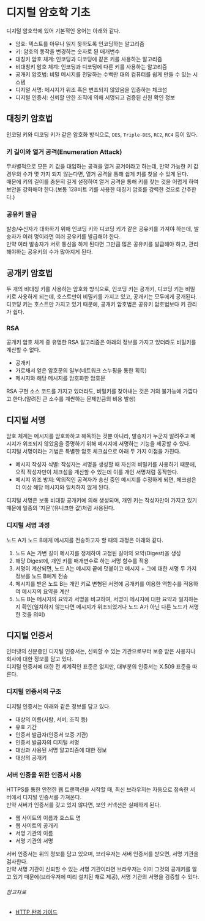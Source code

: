 # 디지털 암호학 기초

디지털 암호학에 있어 기본적인 용어는 아래와 같다.

- 암호: 텍스트를 아무나 읽지 못하도록 인코딩하는 알고리즘
- 키: 암호의 동작을 변경하는 숫자로 된 매개변수
- 대칭키 암호 체계: 인코딩과 디코딩에 같은 키를 사용하는 알고리즘
- 비대칭키 암호 체계: 인코딩과 디코딩에 다른 키를 사용하는 알고리즘
- 공개키 암호법: 비밀 메시지를 전달하는 수백만 대의 컴퓨터를 쉽게 만들 수 있는 시스템
- 디지털 서명: 메시지가 위조 혹은 변조되지 않았음을 입증하는 체크섬
- 디지털 인증서: 신뢰할 만한 조직에 의해 서명되고 검증된 신원 확인 정보

## 대칭키 암호법

인코딩 키와 디코딩 키가 같은 암호화 방식으로, `DES`, `Triple-DES`, `RC2`, `RC4` 등이 있다.

### 키 길이와 열거 공격(Enumeration Attack)

무차별적으로 모든 키 값을 대입하는 공격을 열거 공겨이라고 하는데, 만약 가능한 키 값 경우의 수가 몇 가지 되지 않는다면, 열거 공격을 통해 쉽게 키를 찾을 수 있게 된다.  
때문에 키의 길이를 충분히 길게 설정하여 열거 공격을 통해 키를 찾는 것을 어렵게 하여 보안을 강화해야 한다.(보통 128비트 키를 사용한 대칭키 암호를 강력한 것으로 간주한다.)

### 공유키 발급

발송/수신자가 대화하기 위해 인코딩 키와 디코딩 키가 같은 공유키를 가져야 하는데, 발송자가 여러 명이라면 여러 공유키를 발급해야 한다.  
만약 여러 발송자가 서로 통신을 하게 된다면 그만큼 많은 공유키를 발급해야 하고, 관리해야하는 공유키의 수가 많아지게 된다.

## 공개키 암호법

두 개의 비대칭 키를 사용하는 암호화 방식으로, 인코딩 키는 공개키, 디코딩 키는 비밀키로 사용하게 되는데, 호스트만이 비밀키를 가지고 있고, 공개키는 모두에게 공개된다.  
디코딩 키는 호스트만 가지고 있기 때문에, 공개키 암호법은 공유키 암호법보다 키 관리가 쉽다.

### RSA

공개키 암호 체계 중 유명한 RSA 알고리즘은 아래의 정보를 가지고 있더라도 비밀키를 계산할 수 없다.

- 공개키
- 가로채서 얻은 암호문의 일부(네트워크 스누핑을 통한 획득)
- 메시지와 해당 메시지를 암호화한 암호문

RSA 구현 소스 코드를 가지고 있더라도, 비밀키를 찾아내는 것은 거의 불가능에 가깝다고 한다.(알려진 큰 소수를 계싼하는 문제만큼의 비용 발생)

## 디지털 서명

암호 체계는 메시지를 암호화하고 해독하는 것뿐 아니라, 발송자가 누군지 알려주고 메시지가 위조되지 않았음을 증명하기 위해 메시지에 서명하는 기능을 제공할 수 있다.  
디지털 서명이라는 기법은 특별한 암호 체크섬으로 아래 두 가지 이점을 가진다.

- 메시지 작성자 식별: 작성자는 서명을 생성할 때 자신의 비밀키를 사용하기 때문에, 오직 작성자만이 체크섬을 계산할 수 있는데 이를 개인 서명처럼 동작한다.
- 메시지 위조 방지: 악의적인 공격자가 송신 중인 메시지를 수정하게 되면, 체크섬은 더 이상 해당 메시지와 일치하지 않게 된다.

디지털 서명은 보통 비대칭 공개키에 의해 생성되며, 개인 키는 작성자만이 가지고 있기 때문에 일종의 '지문'(유니크한 값)처럼 사용된다.

### 디지털 서명 과정

노드 A가 노드 B에게 메시지를 전송하고자 할 때의 과정은 아래와 같다.

1. 노드 A는 가변 길이 메시지를 정제하여 고정된 길이의 요약(Digest)을 생성
2. 해당 Digest에, 개인 키를 매개변수로 하는 서명 함수를 적용
3. 서명이 계산되면, 노드 A는 메시지 끝에 덧붙이고 메시지 + 그에 대한 서명 두 가지 정보를 노드 B에게 전송
4. 메시지를 받은 노드 B는 개인 키로 변형된 서명에 공개키를 이용한 역함수를 적용하여 메시지의 요약을 계산
5. 노드 B는 메시지의 요약과 서명을 비교하여, 서명이 메시지에 대한 요약과 일치하는지 확인(일치하지 않는다면 메시지가 위조되었거나 노드 A가 아닌 다른 노드가 서명한 것을 의미)

## 디지털 인증서

인터넷의 신분증인 디지털 인증서는, 신뢰할 수 있는 기관으로부터 보증 받은 사용자나 회사에 대한 정보를 담고 있다.  
디지털 인증서에 대한 전 세계적인 표준은 없지만, 대부분의 인증서는 X.509 표준을 따른다.

### 디지털 인증서의 구조

디지털 인증서는 아래와 같은 정보를 담고 있다.

- 대상의 이름(사람, 서버, 조직 등)
- 유효 기간
- 인증서 발급자(인증서 보증 기관)
- 인증서 발급자의 디지털 서명
- 대상과 사용된 서명 알고리즘에 대한 정보
- 대상의 공개키

### 서버 인증을 위한 인증서 사용

HTTPS를 통한 안전한 웹 트랜잭션을 시작할 때, 최신 브라우저는 자동으로 접속한 서버에서 디지털 인증서를 가져온다.  
만약 서버가 인증서를 갖고 있지 않다면, 보안 커넥션은 실패하게 된다.

- 웹 사이트의 이름과 호스트 명
- 웹 사이트의 공개키
- 서명 기관의 이름
- 서명 기관의 서명

서버 인증서는 위의 정보를 담고 있으며, 브라우저는 서버 인증서를 받으면, 서명 기관을 검사한다.  
만약 서명 기관이 신뢰할 수 있는 서명 기관이라면 브라우저는 이미 그것의 공개키를 알고 있기 때문에(브라우저에 미리 설치된 채로 제공), 서명 기관의 서명을 검증할 수 있다.

###### 참고자료

- [HTTP 완벽 가이드](https://www.aladin.co.kr/shop/wproduct.aspx?ItemId=294437345)